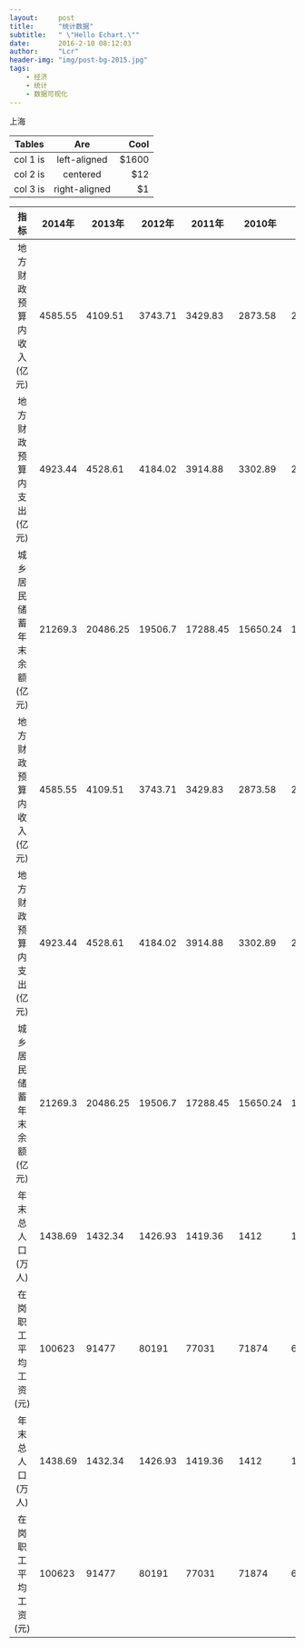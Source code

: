 ```yaml
---
layout:     post
title:      "统计数据"
subtitle:   " \"Hello Echart.\""
date:       2016-2-10 08:12:03
author:     "Lcr"
header-img: "img/post-bg-2015.jpg"
tags:
    - 经济
    - 统计
    - 数据可视化
---
```


上海

| Tables   |      Are      |  Cool |
|----------|:-------------:|------:|
| col 1 is |  left-aligned | $1600 |
| col 2 is |    centered   |   $12 |
| col 3 is | right-aligned |    $1 |

|            指标            	| 2014年  	| 2013年   	| 2012年  	| 2011年   	| 2010年   	| 2009年   	| 2008年   	| 2007年  	| 2006年  	| 2005年  	|
|:--------------------------------------:	|---------	|----------	|---------	|----------	|----------	|----------	|----------	|---------	|---------	|---------	|
| 地方财政预算内收入(亿元)   	| 4585.55 	| 4109.51  	| 3743.71 	| 3429.83  	| 2873.58  	| 2540.3   	| 2358.75  	| 2074.48 	| 1576.07 	| 1417.4  	|
| 地方财政预算内支出(亿元)   	| 4923.44 	| 4528.61  	| 4184.02 	| 3914.88  	| 3302.89  	| 2989.65  	| 2593.92  	| 2181.68 	| 1795.57 	| 1646.26 	|
| 城乡居民储蓄年末余额(亿元) 	| 21269.3 	| 20486.25 	| 19506.7 	| 17288.45 	| 15650.24 	| 13707.32 	| 11464.15 	| 8745.22 	| 8730    	| 7665.6  	|
| 地方财政预算内收入(亿元)   	| 4585.55 	| 4109.51  	| 3743.71 	| 3429.83  	| 2873.58  	| 2540.3   	| 2358.75  	| 2074.48 	| 1576.07 	| 1417.4  	|
| 地方财政预算内支出(亿元)   	| 4923.44 	| 4528.61  	| 4184.02 	| 3914.88  	| 3302.89  	| 2989.65  	| 2593.92  	| 2181.68 	| 1795.57 	| 1646.26 	|
| 城乡居民储蓄年末余额(亿元) 	| 21269.3 	| 20486.25 	| 19506.7 	| 17288.45 	| 15650.24 	| 13707.32 	| 11464.15 	| 8745.22 	| 8730    	| 7665.6  	|
| 年末总人口(万人)           	| 1438.69 	| 1432.34  	| 1426.93 	| 1419.36  	| 1412     	| 1400.7   	| 1391.04  	| 1378.86 	| 1368.08 	| 1360.26 	|
| 在岗职工平均工资(元)       	| 100623  	| 91477    	| 80191   	| 77031    	| 71874    	| 63549    	| 56565    	| 49310   	| 41188   	| 34345   	|
| 年末总人口(万人)           	| 1438.69 	| 1432.34  	| 1426.93 	| 1419.36  	| 1412     	| 1400.7   	| 1391.04  	| 1378.86 	| 1368.08 	| 1360.26 	|
| 在岗职工平均工资(元)       	| 100623  	| 91477    	| 80191   	| 77031    	| 71874    	| 63549    	| 56565    	| 49310   	| 41188   	| 34345   	|
